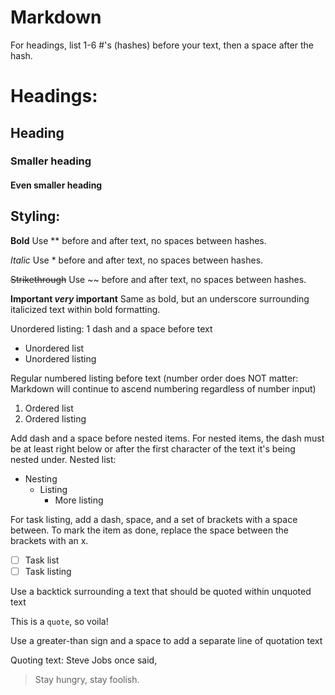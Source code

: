 # Markdown

For headings, list 1-6 #'s (hashes) before your text, then a space after the hash. 
# Headings:
## Heading #
### Smaller heading ##
#### Even smaller heading ###

## Styling:
**Bold** Use ** before and after text, no spaces between hashes. 

*Italic* Use * before and after text, no spaces between hashes. 

~~Strikethrough~~ Use ~~ before and after text, no spaces between hashes. 

**Important _very_ important** Same as bold, but an underscore surrounding italicized text within bold formatting. 

Unordered listing: 1 dash and a space before text
- Unordered list
- Unordered listing

Regular numbered listing before text (number order does NOT matter: Markdown will continue to ascend numbering regardless of number input)
1. Ordered list
2. Ordered listing

Add dash and a space before nested items. For nested items, the dash must be at least right below or after the first character of the text it's being nested under. 
Nested list: 
- Nesting
  - Listing
    - More listing

For task listing, add a dash, space, and a set of brackets with a space between. To mark the item as done, replace the space between the brackets with an x. 
- [ ] Task list
- [ ] Task listing

Use a backtick surrounding a text that should be quoted within unquoted text

This is a `quote`, so voila!

Use a greater-than sign and a space to add a separate line of quotation text

Quoting text: Steve Jobs once said, 

> Stay hungry, stay foolish. 
